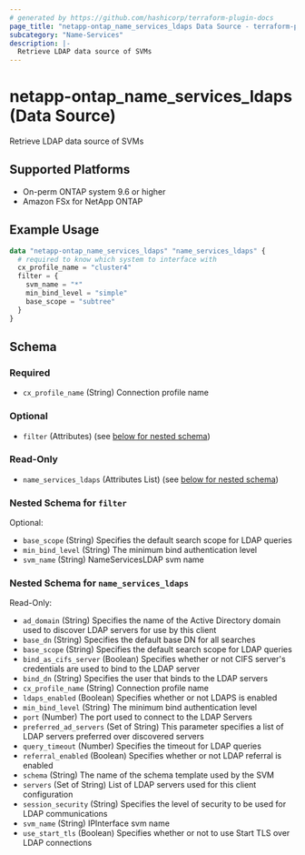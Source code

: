 ```yaml
---
# generated by https://github.com/hashicorp/terraform-plugin-docs
page_title: "netapp-ontap_name_services_ldaps Data Source - terraform-provider-netapp-ontap"
subcategory: "Name-Services"
description: |-
  Retrieve LDAP data source of SVMs
---
```


# netapp-ontap_name_services_ldaps (Data Source)

Retrieve LDAP data source of SVMs

## Supported Platforms
* On-perm ONTAP system 9.6 or higher
* Amazon FSx for NetApp ONTAP

## Example Usage
```terraform
data "netapp-ontap_name_services_ldaps" "name_services_ldaps" {
  # required to know which system to interface with
  cx_profile_name = "cluster4"
  filter = {
    svm_name = "*"
    min_bind_level = "simple"
    base_scope = "subtree"
  }
}
```

<!-- schema generated by tfplugindocs -->
## Schema

### Required

- `cx_profile_name` (String) Connection profile name

### Optional

- `filter` (Attributes) (see [below for nested schema](#nestedatt--filter))

### Read-Only

- `name_services_ldaps` (Attributes List) (see [below for nested schema](#nestedatt--name_services_ldaps))

<a id="nestedatt--filter"></a>
### Nested Schema for `filter`

Optional:

- `base_scope` (String) Specifies the default search scope for LDAP queries
- `min_bind_level` (String) The minimum bind authentication level
- `svm_name` (String) NameServicesLDAP svm name


<a id="nestedatt--name_services_ldaps"></a>
### Nested Schema for `name_services_ldaps`

Read-Only:

- `ad_domain` (String) Specifies the name of the Active Directory domain used to discover LDAP servers for use by this client
- `base_dn` (String) Specifies the default base DN for all searches
- `base_scope` (String) Specifies the default search scope for LDAP queries
- `bind_as_cifs_server` (Boolean) Specifies whether or not CIFS server's credentials are used to bind to the LDAP server
- `bind_dn` (String) Specifies the user that binds to the LDAP servers
- `cx_profile_name` (String) Connection profile name
- `ldaps_enabled` (Boolean) Specifies whether or not LDAPS is enabled
- `min_bind_level` (String) The minimum bind authentication level
- `port` (Number) The port used to connect to the LDAP Servers
- `preferred_ad_servers` (Set of String) This parameter specifies a list of LDAP servers preferred over discovered servers
- `query_timeout` (Number) Specifies the timeout for LDAP queries
- `referral_enabled` (Boolean) Specifies whether or not LDAP referral is enabled
- `schema` (String) The name of the schema template used by the SVM
- `servers` (Set of String) List of LDAP servers used for this client configuration
- `session_security` (String) Specifies the level of security to be used for LDAP communications
- `svm_name` (String) IPInterface svm name
- `use_start_tls` (Boolean) Specifies whether or not to use Start TLS over LDAP connections


